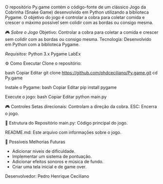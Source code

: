 O repositório Py.game contém o código-fonte de um clássico Jogo da Cobrinha (Snake Game) desenvolvido em Python utilizando a biblioteca Pygame. O objetivo do jogo é controlar a cobra para coletar comida e crescer o máximo possível sem colidir com as bordas ou consigo mesma.

🎮 *Sobre o Jogo*
Objetivo: Controlar a cobra para coletar a comida e crescer sem colidir com as bordas ou consigo mesma.
Tecnologia: Desenvolvido em Python com a biblioteca Pygame.

*Requisitos:*
Python 3.x
Pygame
LabEx

⚙️ Como Executar
Clone o repositório:

bash
Copiar
Editar
git clone https://github.com/phdceciliano/Py.game.git
cd Py.game

Instale o Pygame:
bash
Copiar
Editar
pip install pygame

Execute o jogo:
bash
Copiar
Editar
python main.py

🎮 Controles
Setas direcionais: Controlam a direção da cobra.
ESC: Encerra o jogo.

📌 Estrutura do Repositório
main.py: Código principal do jogo.

README.md: Este arquivo com informações sobre o jogo.

🚀 Possíveis Melhorias Futuras
 - Adicionar níveis de dificuldade.
 - Implementar um sistema de pontuação.
 - Adicionar efeitos sonoros e música de fundo.
 - Criar uma tela inicial e de game over.


Desenvolvedor: Pedro Henrique Ceciliano



